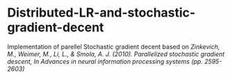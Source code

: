 # Distributed-LR-and-stochastic-gradient-decent
Implementation of parellel Stochastic gradient decent based on *Zinkevich, M., Weimer, M., Li, L., &amp; Smola, A. J. (2010). Parallelized stochastic gradient descent, In Advances in neural information processing systems (pp. 2595-2603)*
